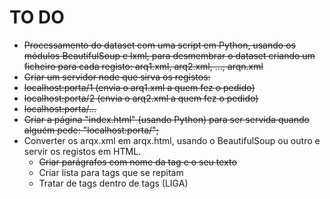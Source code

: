 # TO DO
- <s>Processamento do dataset com uma script em Python, usando os módulos BeautifulSoup e lxml, para desmembrar o dataset criando um ficheiro para cada registo: arq1.xml, arq2.xml, ..., arqn.xml</s>
- <s>Criar um servidor node que sirva os registos:
- localhost:porta/1 (envia o arq1.xml a quem fez o pedido)
- localhost:porta/2 (envia o arq2.xml a quem fez o pedido)
- localhost:porta/...</s>
- <s>Criar a página "index.html" (usando Python) para ser servida quando alguém pede: "localhost:porta/";</s>
- Converter os arqx.xml em arqx.html, usando o BeautifulSoup ou outro e servir os registos em HTML.
    - <s>Criar parágrafos com nome da tag e o seu texto</s>
    - Criar lista para tags que se repitam
    - Tratar de tags dentro de tags (LIGA)
